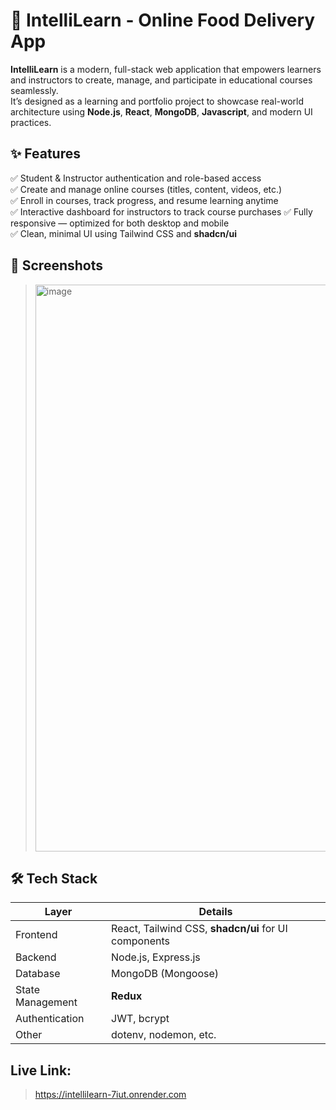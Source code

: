# 🍔 IntelliLearn - Online Food Delivery App

**IntelliLearn** is a modern, full-stack web application that empowers learners and instructors to create, manage, and participate in educational courses seamlessly.  
It’s designed as a learning and portfolio project to showcase real-world architecture using **Node.js**, **React**, **MongoDB**, **Javascript**, and modern UI practices.

## ✨ Features

✅ Student & Instructor authentication and role-based access  
✅ Create and manage online courses (titles, content, videos, etc.)  
✅ Enroll in courses, track progress, and resume learning anytime  
✅ Interactive dashboard for instructors to track course purchases
✅ Fully responsive — optimized for both desktop and mobile  
✅ Clean, minimal UI using Tailwind CSS and **shadcn/ui**

## 📸 Screenshots

> <img width="1894" height="907" alt="image" src="https://github.com/user-attachments/assets/c4936b52-8165-4afd-b123-e177f635929f" />


## 🛠 Tech Stack

| Layer          | Details                                                                    |
|---------------------|----------------------------------------------------------------------------|
| Frontend       | React, Tailwind CSS, **shadcn/ui** for UI components                                                    
| Backend        | Node.js, Express.js                                                 
| Database       | MongoDB (Mongoose)                                                        
|State Management| **Redux**
| Authentication | JWT, bcrypt                                                          
| Other          | dotenv, nodemon, etc.    

## Live Link:
> https://intellilearn-7iut.onrender.com
                                           
